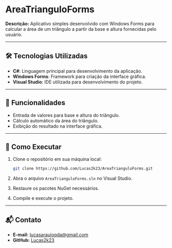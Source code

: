 # AreaTrianguloForms

**Descrição:** Aplicativo simples desenvolvido com Windows Forms para calcular a área de um triângulo a partir da base e altura fornecidas pelo usuário.

---

## 🛠️ Tecnologias Utilizadas

* **C#**: Linguagem principal para desenvolvimento da aplicação.
* **Windows Forms**: Framework para criação da interface gráfica.
* **Visual Studio**: IDE utilizada para desenvolvimento do projeto.

---

## 📌 Funcionalidades

* Entrada de valores para base e altura do triângulo.
* Cálculo automático da área do triângulo.
* Exibição do resultado na interface gráfica.

---

## 🚀 Como Executar

1. Clone o repositório em sua máquina local:

   ```bash
   git clone https://github.com/Lucas2k23/AreaTrianguloForms.git
   ```

2. Abra o arquivo `AreaTrianguloForms.sln` no Visual Studio.

3. Restaure os pacotes NuGet necessários.

4. Compile e execute o projeto.

---

## 📬 Contato

* **E-mail:** [lucasaraujoqda@gmail.com](mailto:lucasaraujoqda@gmail.com)
* **GitHub:** [Lucas2k23](https://github.com/Lucas2k23)

